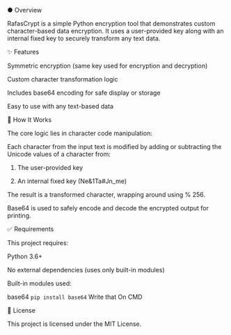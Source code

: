   ● Overview

RafasCrypt is a simple Python encryption tool that demonstrates custom character-based data encryption. It uses a user-provided key along with an internal fixed key to securely transform any text data.

✨ Features

Symmetric encryption (same key used for encryption and decryption)

Custom character transformation logic

Includes base64 encoding for safe display or storage

Easy to use with any text-based data


🚀 How It Works

The core logic lies in character code manipulation:

Each character from the input text is modified by adding or subtracting the Unicode values of a character from:

1. The user-provided key


2. An internal fixed key (Ne&1Ta#Jn_me)



The result is a transformed character, wrapping around using % 256.

Base64 is used to safely encode and decode the encrypted output for printing.


✅ Requirements

This project requires:

Python 3.6+

No external dependencies (uses only built-in modules)


Built-in modules used:

base64
```pip install base64``` Write that On CMD

📜 License

This project is licensed under the MIT License.
